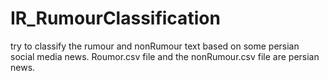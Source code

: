 # IR_RumourClassification

try to classify the rumour and nonRumour text based on some persian social media news.
Roumor.csv file and the nonRumour.csv file are persian news.
